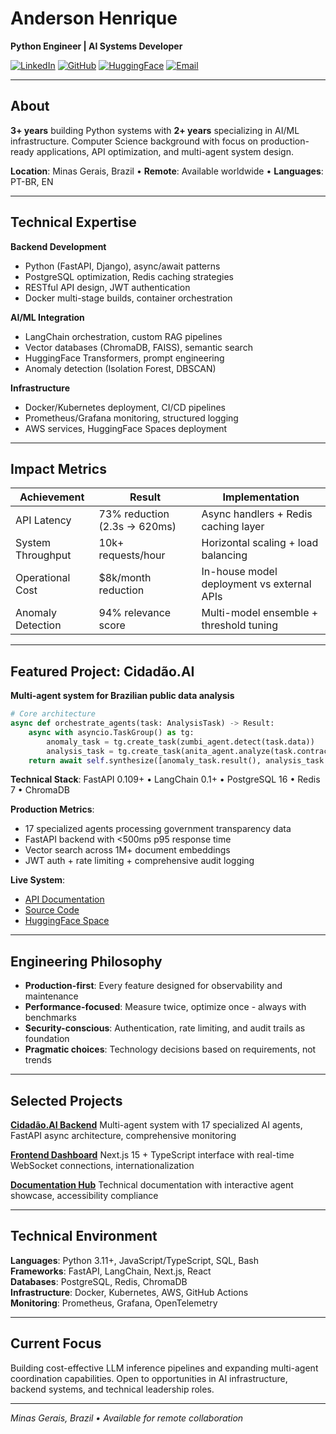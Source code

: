 # Anderson Henrique

**Python Engineer | AI Systems Developer**

[![LinkedIn](https://img.shields.io/badge/-LinkedIn-0A66C2?style=flat-square&logo=linkedin&logoColor=white)](https://www.linkedin.com/in/anderson-h-silva95/)
[![GitHub](https://img.shields.io/badge/-GitHub-181717?style=flat-square&logo=github&logoColor=white)](https://github.com/anderson-ufrj)
[![HuggingFace](https://img.shields.io/badge/-HuggingFace-FFAE00?style=flat-square&logo=huggingface&logoColor=black)](https://huggingface.co/neural-thinker)
[![Email](https://img.shields.io/badge/-Email-D14836?style=flat-square&logo=gmail&logoColor=white)](mailto:andersonhs27@gmail.com)

---

## About

**3+ years** building Python systems with **2+ years** specializing in AI/ML infrastructure. Computer Science background with focus on production-ready applications, API optimization, and multi-agent system design.

**Location**: Minas Gerais, Brazil • **Remote**: Available worldwide • **Languages**: PT-BR, EN

---

## Technical Expertise

**Backend Development**
- Python (FastAPI, Django), async/await patterns
- PostgreSQL optimization, Redis caching strategies
- RESTful API design, JWT authentication
- Docker multi-stage builds, container orchestration

**AI/ML Integration**
- LangChain orchestration, custom RAG pipelines
- Vector databases (ChromaDB, FAISS), semantic search
- HuggingFace Transformers, prompt engineering
- Anomaly detection (Isolation Forest, DBSCAN)

**Infrastructure**
- Docker/Kubernetes deployment, CI/CD pipelines
- Prometheus/Grafana monitoring, structured logging
- AWS services, HuggingFace Spaces deployment

---

## Impact Metrics

| Achievement | Result | Implementation |
|-------------|--------|----------------|
| API Latency | 73% reduction (2.3s → 620ms) | Async handlers + Redis caching layer |
| System Throughput | 10k+ requests/hour | Horizontal scaling + load balancing |
| Operational Cost | $8k/month reduction | In-house model deployment vs external APIs |
| Anomaly Detection | 94% relevance score | Multi-model ensemble + threshold tuning |

---

## Featured Project: Cidadão.AI

**Multi-agent system for Brazilian public data analysis**

```python
# Core architecture
async def orchestrate_agents(task: AnalysisTask) -> Result:
    async with asyncio.TaskGroup() as tg:
        anomaly_task = tg.create_task(zumbi_agent.detect(task.data))
        analysis_task = tg.create_task(anita_agent.analyze(task.contracts))
    return await self.synthesize([anomaly_task.result(), analysis_task.result()])
```

**Technical Stack**: FastAPI 0.109+ • LangChain 0.1+ • PostgreSQL 16 • Redis 7 • ChromaDB

**Production Metrics**:
- 17 specialized agents processing government transparency data
- FastAPI backend with <500ms p95 response time  
- Vector search across 1M+ document embeddings
- JWT auth + rate limiting + comprehensive audit logging

**Live System**: 
- [API Documentation](https://neural-thinker-cidadao-ai-backend.hf.space/docs)
- [Source Code](https://github.com/anderson-ufrj/cidadao.ai-backend)
- [HuggingFace Space](https://huggingface.co/spaces/neural-thinker/cidadao.ai-backend)

---

## Engineering Philosophy

- **Production-first**: Every feature designed for observability and maintenance
- **Performance-focused**: Measure twice, optimize once - always with benchmarks
- **Security-conscious**: Authentication, rate limiting, and audit trails as foundation
- **Pragmatic choices**: Technology decisions based on requirements, not trends

---

## Selected Projects

**[Cidadão.AI Backend](https://github.com/anderson-ufrj/cidadao.ai-backend)**
Multi-agent system with 17 specialized AI agents, FastAPI async architecture, comprehensive monitoring

**[Frontend Dashboard](https://github.com/anderson-ufrj/cidadao.ai-frontend)** 
Next.js 15 + TypeScript interface with real-time WebSocket connections, internationalization

**[Documentation Hub](https://github.com/anderson-ufrj/cidadao.ai-docs)**
Technical documentation with interactive agent showcase, accessibility compliance

---

## Technical Environment

**Languages**: Python 3.11+, JavaScript/TypeScript, SQL, Bash  
**Frameworks**: FastAPI, LangChain, Next.js, React  
**Databases**: PostgreSQL, Redis, ChromaDB  
**Infrastructure**: Docker, Kubernetes, AWS, GitHub Actions  
**Monitoring**: Prometheus, Grafana, OpenTelemetry

---

## Current Focus

Building cost-effective LLM inference pipelines and expanding multi-agent coordination capabilities. Open to opportunities in AI infrastructure, backend systems, and technical leadership roles.

---

*Minas Gerais, Brazil • Available for remote collaboration*